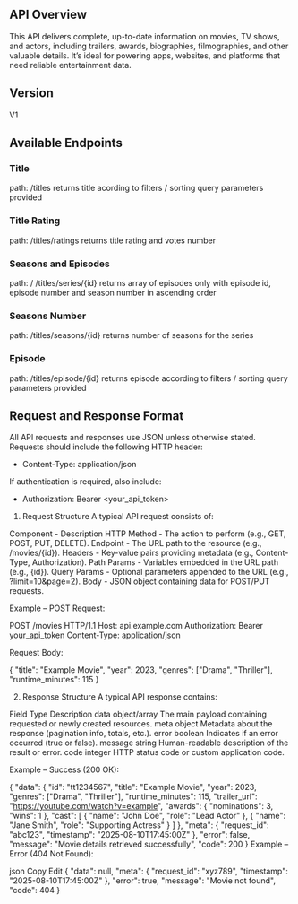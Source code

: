 ## API Overview

This API delivers complete, up-to-date information on movies, TV shows, and actors, including trailers, awards, biographies, filmographies, and other valuable details. It’s ideal for powering apps, websites, and platforms that need reliable entertainment data.

## Version
V1

## Available Endpoints
### Title
path: /titles
returns title acording to filters / sorting query parameters provided

### Title Rating
path: /titles/ratings
returns title rating and votes number

### Seasons and Episodes
path: / /titles/series/{id}
returns array of episodes only with episode id, episode number and season number in ascending order

### Seasons Number
path: /titles/seasons/{id}
returns number of seasons for the series

### Episode
path: /titles/episode/{id}
returns episode according to filters / sorting query parameters provided

## Request and Response Format

All API requests and responses use JSON unless otherwise stated. Requests should include the following HTTP header:

- Content-Type: application/json

If authentication is required, also include:

- Authorization: Bearer <your_api_token>

1. Request Structure
A typical API request consists of:

Component	 - Description
HTTP Method	 - The action to perform (e.g., GET, POST, PUT, DELETE).
Endpoint	 - The URL path to the resource (e.g., /movies/{id}).
Headers	     - Key-value pairs providing metadata (e.g., Content-Type, Authorization).
Path Params	 - Variables embedded in the URL path (e.g., {id}).
Query Params - 	Optional parameters appended to the URL (e.g., ?limit=10&page=2).
Body	     - JSON object containing data for POST/PUT requests.

Example – POST Request:


POST /movies HTTP/1.1
Host: api.example.com
Authorization: Bearer your_api_token
Content-Type: application/json

Request Body:


{
  "title": "Example Movie",
  "year": 2023,
  "genres": ["Drama", "Thriller"],
  "runtime_minutes": 115
}

2. Response Structure
A typical API response contains:

Field	Type	Description
data	object/array	The main payload containing requested or newly created resources.
meta	object	Metadata about the response (pagination info, totals, etc.).
error	boolean	Indicates if an error occurred (true or false).
message	string	Human-readable description of the result or error.
code	integer	HTTP status code or custom application code.

Example – Success (200 OK):

{
  "data": {
    "id": "tt1234567",
    "title": "Example Movie",
    "year": 2023,
    "genres": ["Drama", "Thriller"],
    "runtime_minutes": 115,
    "trailer_url": "https://youtube.com/watch?v=example",
    "awards": {
      "nominations": 3,
      "wins": 1
    },
    "cast": [
      { "name": "John Doe", "role": "Lead Actor" },
      { "name": "Jane Smith", "role": "Supporting Actress" }
    ]
  },
  "meta": {
    "request_id": "abc123",
    "timestamp": "2025-08-10T17:45:00Z"
  },
  "error": false,
  "message": "Movie details retrieved successfully",
  "code": 200
}
Example – Error (404 Not Found):

json
Copy
Edit
{
  "data": null,
  "meta": {
    "request_id": "xyz789",
    "timestamp": "2025-08-10T17:45:00Z"
  },
  "error": true,
  "message": "Movie not found",
  "code": 404
}
